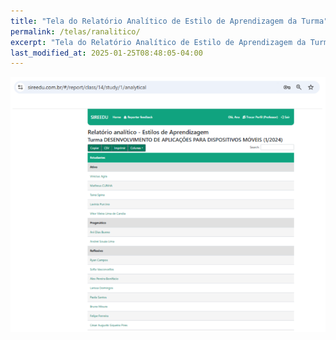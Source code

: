 ```yaml
---
title: "Tela do Relatório Analítico de Estilo de Aprendizagem da Turma"
permalink: /telas/ranalitico/
excerpt: "Tela do Relatório Analítico de Estilo de Aprendizagem da Turma"
last_modified_at: 2025-01-25T08:48:05-04:00
---
```


![telas](/assets/images/tela11.PNG)